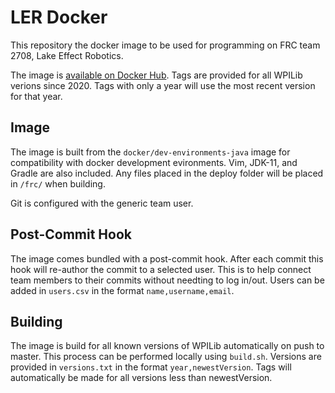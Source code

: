# LER Docker
This repository the docker image to be used for programming on FRC team 2708, Lake Effect Robotics.

The image is [available on Docker Hub](https://hub.docker.com/repository/docker/gregk27/ler-programming/general). Tags are provided for all WPILib verions since 2020. Tags with only a year will use the most recent version for that year.

## Image
The image is built from the `docker/dev-environments-java` image for compatibility with docker development evironments. Vim, JDK-11, and Gradle are also included. Any files placed in the deploy folder will be placed in `/frc/` when building.

Git is configured with the generic team user.

## Post-Commit Hook

The image comes bundled with a post-commit hook. After each commit this hook will re-author the commit to a selected user. This is to help connect team members to their commits without needting to log in/out. Users can be added in `users.csv` in the format `name,username,email`.

## Building

The image is build for all known versions of WPILib automatically on push to master. This process can be performed locally using `build.sh`. Versions are provided in `versions.txt` in the format `year,newestVersion`. Tags will automatically be made for all versions less than newestVersion.
